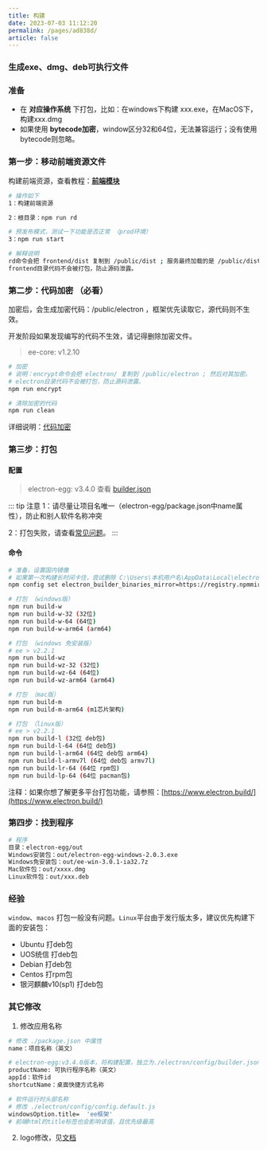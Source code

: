 ```yaml
---
title: 构建
date: 2023-07-03 11:12:20
permalink: /pages/ad838d/
article: false
---
```


### 生成exe、dmg、deb可执行文件

###  准备
- 在 **对应操作系统** 下打包，比如：在windows下构建 xxx.exe，在MacOS下，构建xxx.dmg
- 如果使用 **bytecode加密**，window区分32和64位，无法兼容运行；没有使用bytecode则忽略。

###  第一步：移动前端资源文件

构建前端资源，查看教程：[**前端模块**](/pages/a75f3c/)
```bash
# 操作如下
1：构建前端资源

2：根目录：npm run rd

# 预发布模式，测试一下功能是否正常 （prod环境）
3：npm run start 

# 解释说明
rd命令会把 frontend/dist 复制到 /public/dist ; 服务最终加载的是 /public/dist前端资源。
frontend目录代码不会被打包，防止源码泄露。
```

###  第二步：代码加密 （必看）
加密后，会生成加密代码：/public/electron ，框架优先读取它，源代码则不生效。

开发阶段如果发现编写的代码不生效，请记得删除加密文件。

> ee-core: v1.2.10

```bash
# 加密
# 说明：encrypt命令会把 electron/ 复制到 /public/electron ; 然后对其加密。
# electron目录代码不会被打包，防止源码泄露。
npm run encrypt

# 清除加密的代码
npm run clean
```

详细说明：[代码加密](/pages/383ba6/)

###  第三步：打包
#### 配置
> electron-egg: v3.4.0
查看 [builder.json](/pages/2df2e6/)

::: tip 注意
1：请尽量让项目名唯一（electron-egg/package.json中name属性），防止和别人软件名称冲突

2：打包失败，请查看[常见问题](/pages/23649b/)。
:::

#### 命令
```bash
# 准备，设置国内镜像
# 如果第一次构建长时间卡住，尝试删除 C:\Users\本机用户名\AppData\Local\electron\Cache 把这个目录清空，并重试
npm config set electron_builder_binaries_mirror=https://registry.npmmirror.com/-/binary/electron-builder-binaries/

# 打包 （windows版）
npm run build-w
npm run build-w-32 (32位)
npm run build-w-64 (64位)
npm run build-w-arm64 (arm64)

# 打包 （windows 免安装版）
# ee > v2.2.1
npm run build-wz
npm run build-wz-32 (32位)
npm run build-wz-64 (64位)
npm run build-wz-arm64 (arm64)

# 打包 （mac版）
npm run build-m
npm run build-m-arm64 (m1芯片架构)

# 打包 （linux版）
# ee > v2.2.1
npm run build-l (32位 deb包)
npm run build-l-64 (64位 deb包)
npm run build-l-arm64 (64位 deb包 arm64)
npm run build-l-armv7l (64位 deb包 armv7l)
npm run build-lr-64 (64位 rpm包)
npm run build-lp-64 (64位 pacman包)
```
注释：如果你想了解更多平台打包功能，请参照：[https://www.electron.build/](https://www.electron.build/)

###  第四步：找到程序
```bash
# 程序
目录：electron-egg/out
Windows安装包：out/electron-egg-windows-2.0.3.exe  
Windows免安装包：out/ee-win-3.0.1-ia32.7z
Mac软件包：out/xxxx.dmg
Linux软件包：out/xxx.deb 
```

### 经验
`window`、`macos` 打包一般没有问题。`Linux`平台由于发行版太多，建议优先构建下面的安装包：

- Ubuntu 打deb包
- UOS统信 打deb包
- Debian 打deb包
- Centos 打rpm包
- 银河麒麟v10(sp1) 打deb包

### 其它修改

1. 修改应用名称
```bash
# 修改 ./package.json 中属性
name：项目名称（英文）

# electron-egg:v3.4.0版本，将构建配置，独立为./electron/config/builder.json 文件
productName: 可执行程序名称（英文）
appId：软件id
shortcutName：桌面快捷方式名称

# 软件运行时头部名称
# 修改 ./electron/config/config.default.js
windowsOption.title=  'ee框架'
# 前端html的title标签也会影响该值，且优先级最高
```

2. logo修改，见[文档](/pages/801f4c/)


